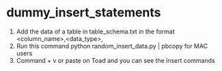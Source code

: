 # dummy_insert_statements
1. Add the data of a table in table_schema.txt in the format <column_name>,<data_type>,<size>
2. Run this command python random_insert_data.py | pbcopy for MAC users
3. Command + v or paste on Toad and you can see the insert commands

